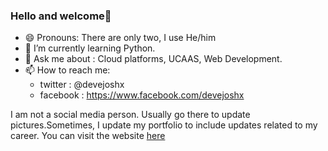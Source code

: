 ### Hello and welcome👋
- 😄 Pronouns: There are only two, I use He/him
-  🌱 I’m currently learning Python.
-  💬 Ask me about : Cloud platforms, UCAAS, Web Development.
- 📫 How to reach me: 
    - twitter : @devejoshx
    - facebook : https://www.facebook.com/devejoshx

I am not a social media person. Usually go there to update pictures.Sometimes, I update my portfolio to  include updates related to my career. You can visit the website [here](https://devejosh.github.io) 
<!--
**devejosh/devejosh** is a ✨ _special_ ✨ repository because its `README.md` (this file) appears on your GitHub profile.

Here are some ideas to get you started:

- 🔭 I’m currently working on ...
- 🌱 I’m currently learning ...
- 👯 I’m looking to collaborate on ...
- 🤔 I’m looking for help with ...gi
- 💬 Ask me about : Cloud platforms, UCAAS, Web Development
- 📫 How to reach me: ...
- 😄 Pronouns: There are only two, I use He/him
- ⚡ Fun fact: ...
-->

